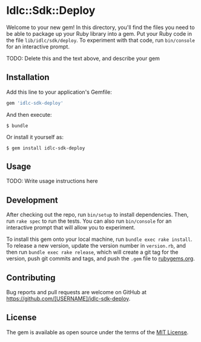 # Idlc::Sdk::Deploy

Welcome to your new gem! In this directory, you'll find the files you need to be able to package up your Ruby library into a gem. Put your Ruby code in the file `lib/idlc/sdk/deploy`. To experiment with that code, run `bin/console` for an interactive prompt.

TODO: Delete this and the text above, and describe your gem

## Installation

Add this line to your application's Gemfile:

```ruby
gem 'idlc-sdk-deploy'
```

And then execute:

    $ bundle

Or install it yourself as:

    $ gem install idlc-sdk-deploy

## Usage

TODO: Write usage instructions here

## Development

After checking out the repo, run `bin/setup` to install dependencies. Then, run `rake spec` to run the tests. You can also run `bin/console` for an interactive prompt that will allow you to experiment.

To install this gem onto your local machine, run `bundle exec rake install`. To release a new version, update the version number in `version.rb`, and then run `bundle exec rake release`, which will create a git tag for the version, push git commits and tags, and push the `.gem` file to [rubygems.org](https://rubygems.org).

## Contributing

Bug reports and pull requests are welcome on GitHub at https://github.com/[USERNAME]/idlc-sdk-deploy.

## License

The gem is available as open source under the terms of the [MIT License](http://opensource.org/licenses/MIT).
